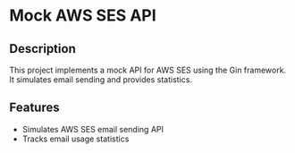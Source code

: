 # Mock AWS SES API

## Description
This project implements a mock API for AWS SES using the Gin framework. It simulates email sending and provides statistics.

## Features
- Simulates AWS SES email sending API
- Tracks email usage statistics


